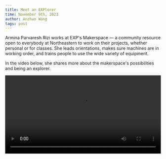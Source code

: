 ```yaml
---
title: Meet an EXPlorer
time: November 9th, 2023
author: Anzhuo Wang
tags: post
---
```


Armina Parvaresh Rizi works at EXP's Makerspace — a community resource open to everybody at Northeastern to work on their projects, whether personal or for classes. She leads orientations, makes sure machines are in working order, and trains people to use the wide variety of equipment. 

In the video below, she shares more about the makerspace's possibilities and being an explorer.

<video controls style="width:100%">
    <source src="https://media.githubusercontent.com/media/Anzhuo-W/treesfrog/main/posts/media/armina-interview.mp4" type="video/mp4">
    <a href="https://media.githubusercontent.com/media/Anzhuo-W/treesfrog/main/posts/media/armina-interview.mp4"> Download video </a>
</video>